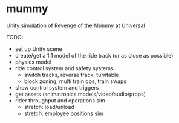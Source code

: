 # mummy
Unity simulation of Revenge of the Mummy at Universal

TODO:
- set up Unity scene
- create/get a 1:1 model of the ride track (or as close as possible)
- physics model
- ride control system and safety systems
  - switch tracks, reverse track, turntable
  - block zoning, multi train ops, train swaps
- show control system and triggers
- get assets (animatronics models/video/audio/props)
- rider throughput and operations sim
  - stretch: load/unload
  - stretch: employee positions sim

